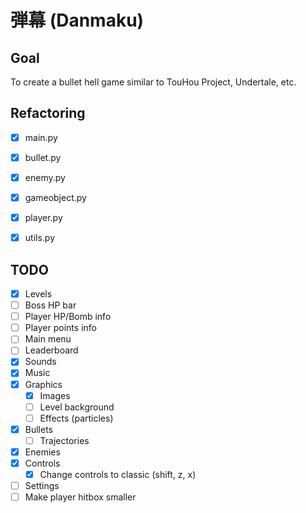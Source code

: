 # 弾幕 (Danmaku)


## Goal
To create a bullet hell game similar to TouHou Project, Undertale, etc.

## Refactoring
- [x] main.py
- [x] bullet.py
- [x] enemy.py
- [x] gameobject.py
- [x] player.py
- [x] utils.py


## TODO
- [x] Levels
- [ ] Boss HP bar
- [ ] Player HP/Bomb info
- [ ] Player points info
- [ ] Main menu
- [ ] Leaderboard
- [x] Sounds
- [x] Music
- [x] Graphics
  - [x] Images
  - [ ] Level background
  - [ ] Effects (particles)
- [x] Bullets
  - [ ] Trajectories
- [x] Enemies
- [x] Controls
  - [x] Change controls to classic (shift, z, x)
- [ ] Settings
- [ ] Make player hitbox smaller
